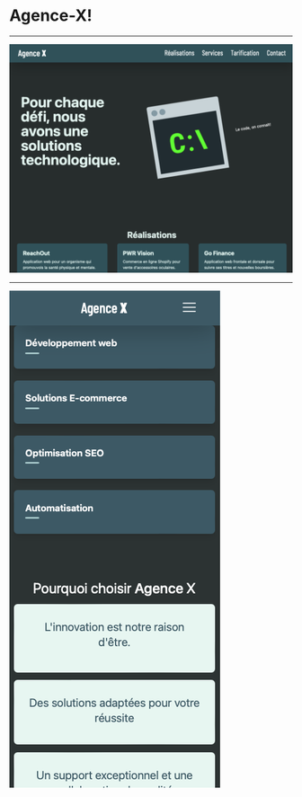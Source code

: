 # Agence-X!
***
![Screenshot of the landing page of Agence X](https://raw.githubusercontent.com/code-amin/AgenceX/98e6ead672a85c8f541998b02d35ec46eb975e77/agence/public/ssdesktop.png)
***
![Screenshot of the mobile version of Agence X](https://raw.githubusercontent.com/code-amin/AgenceX/98e6ead672a85c8f541998b02d35ec46eb975e77/agence/public/ssmobile.png)
 
